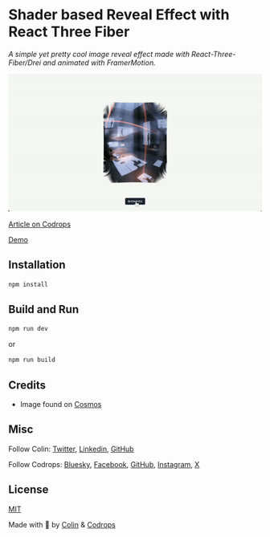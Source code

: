 # Shader based Reveal Effect with React Three Fiber

_A simple yet pretty cool image reveal effect made with React-Three-Fiber/Drei and animated with FramerMotion._

![Thumbnail](./public/img/THUMBNAIL.gif)

[Article on Codrops](https://tympanus.net/codrops/?p=)

[Demo](https://tympanus.net/Development/.../)

## Installation

```bash
npm install
```

## Build and Run

```bash
npm run dev
```

or

```bash
npm run build
```

## Credits

- Image found on [Cosmos](https://www.cosmos.so/e/1439548207)

## Misc

Follow Colin: [Twitter](http://www.x.com/colindmg), [Linkedin](https://www.linkedin.com/in/colindmg/), [GitHub](https://github.com/colindmg)

Follow Codrops: [Bluesky](https://bsky.app/profile/codrops.bsky.social), [Facebook](http://www.facebook.com/codrops), [GitHub](https://github.com/codrops), [Instagram](https://www.instagram.com/codropsss/), [X](http://www.x.com/codrops)

## License

[MIT](LICENSE)

Made with :blue_heart: by [Colin](http://www.x.com/colindmg) & [Codrops](http://www.codrops.com)
